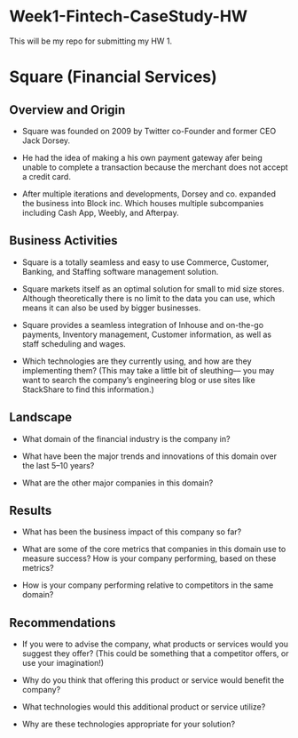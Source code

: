 # Week1-Fintech-CaseStudy-HW
This will be my repo for submitting my HW 1.

# Square (Financial Services)

## Overview and Origin

* Square was founded on 2009 by Twitter co-Founder and former CEO Jack Dorsey.

* He had the idea of making a his own payment gateway 
  afer being unable to complete a transaction because the merchant does not accept a credit card.

* After multiple iterations and developments, Dorsey and co. expanded the business into Block inc. Which
  houses multiple subcompanies including Cash App, Weebly, and Afterpay.


## Business Activities

* Square is a totally seamless and easy to use Commerce, Customer, Banking, and Staffing software management solution.

* Square markets itself as an optimal solution for small to mid size stores. Although theoretically there is
  no limit to the data you can use, which means it can also be used by bigger businesses.

* Square provides a seamless integration of Inhouse and on-the-go payments, Inventory management, Customer information,
  as well as staff scheduling and wages.

* Which technologies are they currently using, and how are they implementing them? (This may take a little bit of sleuthing–– you may want to search the company’s engineering blog or use sites like StackShare to find this information.)


## Landscape

* What domain of the financial industry is the company in?

* What have been the major trends and innovations of this domain over the last 5–10 years?

* What are the other major companies in this domain?


## Results

* What has been the business impact of this company so far?

* What are some of the core metrics that companies in this domain use to measure success? How is your company performing, based on these metrics?

* How is your company performing relative to competitors in the same domain?


## Recommendations

* If you were to advise the company, what products or services would you suggest they offer? (This could be something that a competitor offers, or use your imagination!)

* Why do you think that offering this product or service would benefit the company?

* What technologies would this additional product or service utilize?

* Why are these technologies appropriate for your solution?

